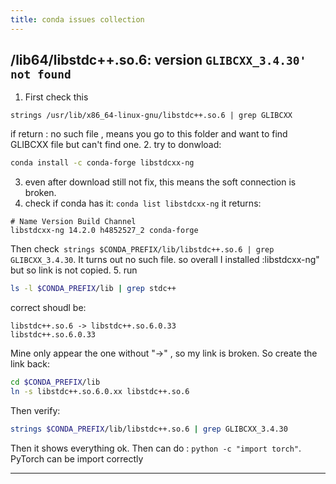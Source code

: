 ```yaml
---
title: conda issues collection
---
```


## /lib64/libstdc++.so.6: version `GLIBCXX_3.4.30' not found`

1. First check this
```
strings /usr/lib/x86_64-linux-gnu/libstdc++.so.6 | grep GLIBCXX
```
if return : no such file , means you go to this folder and want to find GLIBCXX file but can't find one.
2. try to donwload: 
```bash
conda install -c conda-forge libstdcxx-ng
```
3. even after download still not fix, this means the soft connection is broken.
4. check if conda has it: 
`conda list libstdcxx-ng`
it returns: 
```
# Name Version Build Channel 
libstdcxx-ng 14.2.0 h4852527_2 conda-forge
```
Then check` strings $CONDA_PREFIX/lib/libstdc++.so.6 | grep GLIBCXX_3.4.30`. It turns out no such file. so overall I installed :libstdcxx-ng" but so link is not copied.
5. run 
```bash
ls -l $CONDA_PREFIX/lib | grep stdc++
```
correct shoudl be: 

```
libstdc++.so.6 -> libstdc++.so.6.0.33
libstdc++.so.6.0.33
```

Mine only appear the one without "->" , so my link is broken. So create the link back: 

```bash
cd $CONDA_PREFIX/lib
ln -s libstdc++.so.6.0.xx libstdc++.so.6 
```
Then verify: 
```bash
strings $CONDA_PREFIX/lib/libstdc++.so.6 | grep GLIBCXX_3.4.30
```
Then it shows everything ok. Then can do : `python -c "import torch"`. PyTorch can be import correctly



---




